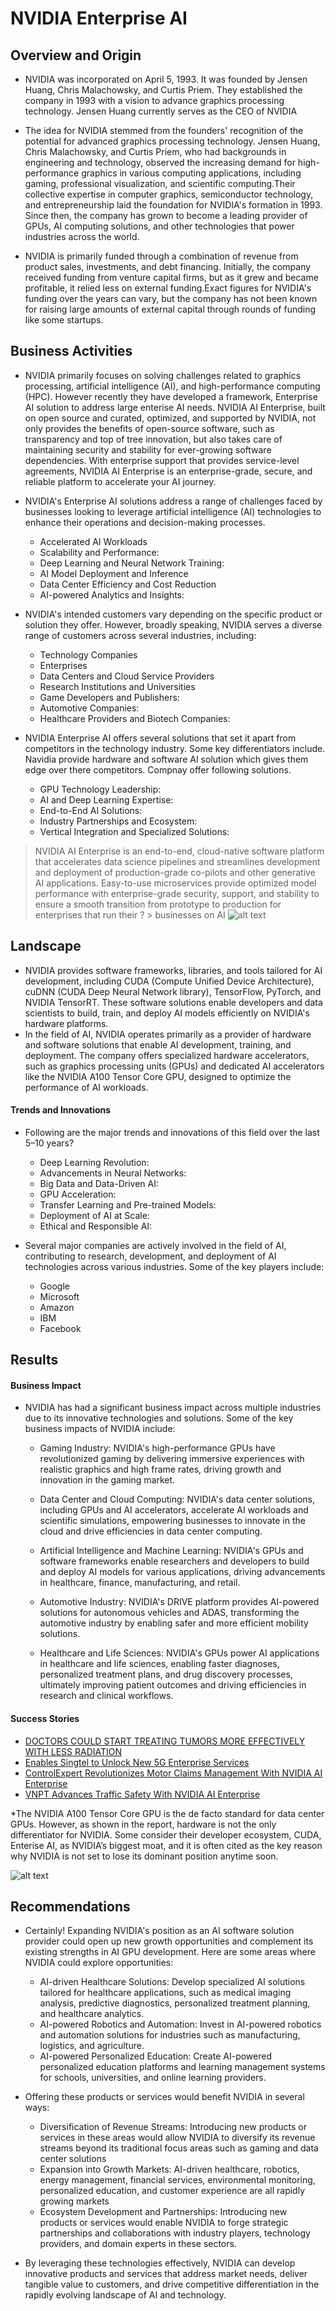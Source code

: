 # NVIDIA Enterprise AI

## Overview and Origin

* NVIDIA was incorporated on April 5, 1993. It was founded by Jensen Huang, Chris Malachowsky, and Curtis Priem. They established the company in 1993 with a vision to advance graphics processing technology. Jensen Huang currently serves as the CEO of NVIDIA

* The idea for NVIDIA stemmed from the founders' recognition of the potential for advanced graphics processing technology. Jensen Huang, Chris Malachowsky, and Curtis Priem, who had backgrounds in engineering and technology, observed the increasing demand for high-performance graphics in various computing applications, including gaming, professional visualization, and scientific computing.Their collective expertise in computer graphics, semiconductor technology, and entrepreneurship laid the foundation for NVIDIA's formation in 1993. Since then, the company has grown to become a leading provider of GPUs, AI computing solutions, and other technologies that power industries across the world. 

* NVIDIA is primarily funded through a combination of revenue from product sales, investments, and debt financing. Initially, the company received funding from venture capital firms, but as it grew and became profitable, it relied less on external funding.Exact figures for NVIDIA's funding over the years can vary, but the company has not been known for raising large amounts of external capital through rounds of funding like some startups.
  
## Business Activities

* NVIDIA primarily focuses on solving challenges related to graphics processing, artificial intelligence (AI), and high-performance computing (HPC). However recently they have developed a framework, Enterprise AI solution to address large enterise AI needs. NVIDIA AI Enterprise, built on open source and curated, optimized, and supported by NVIDIA, not only provides the benefits of open-source software, such as transparency and top of tree innovation, but also takes care of maintaining security and stability for ever-growing software dependencies. With enterprise support that provides service-level agreements, NVIDIA AI Enterprise is an enterprise-grade, secure, and reliable platform to accelerate your AI journey.
  
* NVIDIA's Enterprise AI solutions address a range of challenges faced by businesses looking to leverage artificial intelligence (AI) technologies to 
 enhance their operations and decision-making processes.
  - Accelerated AI Workloads
  - Scalability and Performance:
  - Deep Learning and Neural Network Training:
  - AI Model Deployment and Inference
  - Data Center Efficiency and Cost Reduction
  - AI-powered Analytics and Insights:
  

* NVIDIA's intended customers vary depending on the specific product or solution they offer. However, broadly speaking, NVIDIA serves a diverse range 
 of customers across several industries, including:
   - Technology Companies
   - Enterprises
   - Data Centers and Cloud Service Providers
   - Research Institutions and Universities
   - Game Developers and Publishers:
   - Automotive Companies:
   - Healthcare Providers and Biotech Companies:
    
* NVIDIA Enterprise AI offers several solutions that set it apart from competitors in the technology industry. Some key differentiators include. Navidia provide hardware and software AI solution which gives them edge over there competitors. Compnay offer following solutions.
  - GPU Technology Leadership:
  - AI and Deep Learning Expertise:
  - End-to-End AI Solutions:
  - Industry Partnerships and Ecosystem:
  - Vertical Integration and Specialized Solutions: 

> NVIDIA AI Enterprise is an end-to-end, cloud-native software platform that accelerates data science pipelines and streamlines development and deployment of production-grade co-pilots and other generative AI applications.  Easy-to-use microservices provide optimized model performance with enterprise-grade security, support, and stability to ensure a smooth transition from prototype to production for enterprises that run their ? > businesses on AI
![alt text](https://www.nvidia.com/en-us/data-center/products/ai-enterprise/_jcr_content/root/responsivegrid/nv_container_99192464/nv_image_copy.coreimg.svg/1710787192512/diagram-gtc24-5-0-inference-models-stack-mar23.svg)

## Landscape

* NVIDIA provides software frameworks, libraries, and tools tailored for AI development, including CUDA (Compute Unified Device Architecture), cuDNN (CUDA Deep Neural Network library), TensorFlow, PyTorch, and NVIDIA TensorRT. These software solutions enable developers and data scientists to build, train, and deploy AI models efficiently on NVIDIA's hardware platforms.
* In the field of AI, NVIDIA operates primarily as a provider of hardware and software solutions that enable AI development, training, and deployment. The company offers specialized hardware accelerators, such as graphics processing units (GPUs) and dedicated AI accelerators like the NVIDIA A100 Tensor Core GPU, designed to optimize the performance of AI workloads.

#### Trends and Innovations
* Following are the major trends and innovations of this field over the last 5&ndash;10 years?
   - Deep Learning Revolution:
   - Advancements in Neural Networks:
   - Big Data and Data-Driven AI:
   - GPU Acceleration:
   - Transfer Learning and Pre-trained Models:
   - Deployment of AI at Scale:
   - Ethical and Responsible AI: 
 
* Several major companies are actively involved in the field of AI, contributing to research, development, and deployment of AI technologies across various industries. Some of the key players include:
  - Google
  - Microsoft
  - Amazon
  - IBM
  - Facebook
  

## Results

#### Business Impact

* NVIDIA has had a significant business impact across multiple industries due to its innovative technologies and solutions. Some of the key business impacts of NVIDIA include:
  - Gaming Industry: NVIDIA's high-performance GPUs have revolutionized gaming by delivering immersive experiences with realistic graphics and high frame rates, driving growth and innovation in the gaming market.

  - Data Center and Cloud Computing: NVIDIA's data center solutions, including GPUs and AI accelerators, accelerate AI workloads and scientific simulations, empowering businesses to innovate in the cloud and drive efficiencies in data center computing.

  - Artificial Intelligence and Machine Learning: NVIDIA's GPUs and software frameworks enable researchers and developers to build and deploy AI models for various applications, driving advancements in healthcare, finance, manufacturing, and retail.

   - Automotive Industry: NVIDIA's DRIVE platform provides AI-powered solutions for autonomous vehicles and ADAS, transforming the automotive industry by enabling safer and more efficient mobility solutions.

   - Healthcare and Life Sciences: NVIDIA's GPUs power AI applications in healthcare and life sciences, enabling faster diagnoses, personalized treatment plans, and drug discovery processes, ultimately improving patient outcomes and driving efficiencies in research and clinical workflows.


 #### Success Stories  
- [DOCTORS COULD START TREATING TUMORS MORE EFFECTIVELY WITH LESS RADIATION](https://resources.nvidia.com/en-us-nvaie-case-study) 
- [Enables Singtel to Unlock New 5G Enterprise Services](https://resources.nvidia.com/en-us-nvaie-case-study) 
- [ControlExpert Revolutionizes Motor Claims Management With NVIDIA AI Enterprise](https://resources.nvidia.com/en-us-nvaie-case-study) 
- [VNPT Advances Traffic Safety With NVIDIA AI Enterprise](https://resources.nvidia.com/en-us-nvaie-case-study) 

*The NVIDIA A100 Tensor Core GPU is the de facto standard for data center GPUs. However, as shown in the report, hardware is not the only differentiator for NVIDIA. Some consider their developer ecosystem, CUDA, Enterise AI, as NVIDIA’s biggest moat, and it is often cited as the key reason why NVIDIA is not set to lose its dominant position anytime soon.

![alt text](https://iot-analytics.com/wp/wp-content/uploads/2023/12/Generative-AI-market-share-of-leading-vendors-2023.png)

## Recommendations

* Certainly! Expanding NVIDIA's position as an AI software solution provider could open up new growth opportunities and complement its existing strengths in AI GPU development. Here are some areas where NVIDIA could explore opportunities:

   - AI-driven Healthcare Solutions: Develop specialized AI solutions tailored for healthcare applications, such as medical imaging analysis, predictive diagnostics, personalized treatment planning, and healthcare analytics.
   - AI-powered Robotics and Automation: Invest in AI-powered robotics and automation solutions for industries such as manufacturing, logistics, and agriculture.
   - AI-powered Personalized Education: Create AI-powered personalized education platforms and learning management systems for schools, universities, and online learning providers.
  

* Offering these products or services would benefit NVIDIA in several ways:
  - Diversification of Revenue Streams: Introducing new products or services in these areas would allow NVIDIA to diversify its revenue streams beyond its traditional focus areas such as gaming and data center solutions
  - Expansion into Growth Markets: AI-driven healthcare, robotics, energy management, financial services, environmental monitoring, personalized education, and customer experience are all rapidly growing markets
  - Ecosystem Development and Partnerships: Introducing new products or services would enable NVIDIA to forge strategic partnerships and collaborations with industry players, technology providers, and domain experts in these sectors.  
  

* By leveraging these technologies effectively, NVIDIA can develop innovative products and services that address market needs, deliver tangible value to customers, and drive competitive differentiation in the rapidly evolving landscape of AI and technology.

[//]: # (These are reference links used for the reserach)

[dill]: <https://www.nvidia.com/en-us/data-center/products/ai-enterprise/#nv-accordion-debc948918-item-9bcc04cce5>
[dill]: <https://iot-analytics.com/leading-generative-ai-companies/>
[dill]: <https://resources.nvidia.com/en-us-nvaie-case-study/nvaie-solution-showcase-p14-vnpt>
[dill]: <https://www.youtube.com/watch?v=E20l5k2wmQE>
[dill]: <https://www.youtube.com/watch?v=mj1VFALzjXY>
[dill]: <https://www.microway.com/technologies/nvidia-ai-enterprise/>

